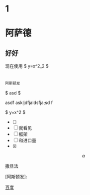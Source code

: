 # 1

# 阿萨德

## 好好

现在使用  $ y=x^2_2  $









# 

```python
阿斯顿发
```

$ asd $

asdf askljdfjaldsfja;sd f



 $ y=x^2 $

- [ ] 
- [ ] 就看见
- [ ] 框架
- [ ] 和进口量
- [x] 

$$ \alpha  $$ 





撒旦法





[阿斯顿发]: 

[百度](www.baidu.com)

